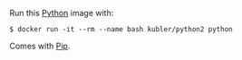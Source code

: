 Run this [Python][] image with:

    $ docker run -it --rm --name bash kubler/python2 python

Comes with [Pip][].

[Python]: https://www.python.org/
[Pip]: https://github.com/pypa/pip
